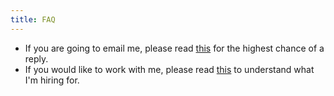 ```yaml
---
title: FAQ
---
```


* If you are going to email me, please read [this](/faq/emails) for the highest chance of a reply.
* If you would like to work with me, please read [this](/faq/admissions) to understand what I'm hiring for.